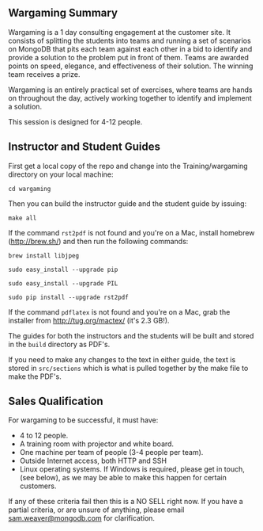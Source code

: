 Wargaming Summary
-----------------

Wargaming is a 1 day consulting engagement at the customer site. It consists of
splitting the students into teams and running a set of scenarios on MongoDB
that pits each team against each other in a bid to identify and provide a
solution to the problem put in front of them. Teams are awarded points on
speed, elegance, and effectiveness of their solution. The winning team receives
a prize.

Wargaming is an entirely practical set of exercises, where teams are hands on
throughout the day, actively working together to identify and implement a
solution.

This session is designed for 4-12 people.

Instructor and Student Guides
-----------------------------

First get a local copy of the repo and change into the Training/wargaming
directory on your local machine:

``cd wargaming``

Then you can build the instructor guide and the student guide by issuing:

``make all``

If the command ``rst2pdf`` is not found and you're on a Mac, install homebrew
(http://brew.sh/) and then run the following commands:

``brew install libjpeg``

``sudo easy_install --upgrade pip``

``sudo easy_install --upgrade PIL``

``sudo pip install --upgrade rst2pdf``

If the command ``pdflatex`` is not found and you're on a Mac, grab the
installer from http://tug.org/mactex/ (it's 2.3 GB!).

The guides for both the instructors and the students will be built and stored
in the ``build`` directory as PDF's.

If you need to make any changes to the text in either guide, the text is stored
in ``src/sections`` which is what is pulled together by the make file to make
the PDF's.


Sales Qualification
-------------------

For wargaming to be successful, it must have:

- 4 to 12 people.
- A training room with projector and white board.
- One machine per team of people (3-4 people per team).
- Outside Internet access, both HTTP and SSH
- Linux operating systems. If Windows is required, please get in touch, (see
below), as we may be able to make this happen for certain customers.

If any of these criteria fail then this is a NO SELL right now. If you have a
partial criteria, or are unsure of anything, please email
sam.weaver@mongodb.com for clarification.

